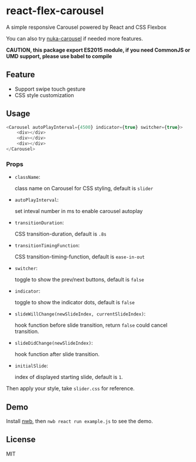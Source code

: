 # react-flex-carousel
A simple responsive Carousel powered by React and CSS Flexbox

You can also try [nuka-carousel](https://github.com/kenwheeler/nuka-carousel) if needed more features.

**CAUTION, this package export ES2015 module, if you need CommonJS or UMD support, please use babel to compile**

## Feature

* Support swipe touch gesture
* CSS style customization

## Usage
```js
<Carousel autoPlayInterval={4500} indicator={true} switcher={true}>
	<div></div>
	<div></div>
	<div></div>
</Carousel>
```

### Props

* `className`:

	class name on Carousel for CSS styling, default is `slider`

* `autoPlayInterval`:

	set inteval number in ms to enable carousel autoplay

* `transitionDuration`:

	CSS transition-duration, default is `.8s`

* `transitionTimingFunction`:

	CSS transition-timing-function, default is `ease-in-out`

* `switcher`:

	toggle to show the prev/next buttons, default is `false`

* `indicator`:

	toggle to show the indicator dots, default is `false`

* `slideWillChange(newSlideIndex, currentSlideIndex)`:

	hook function before slide transition, return `false` could cancel transition.

* `slideDidChange(newSlideIndex)`:

	hook function after slide transition.

* `initialSlide`:

	index of displayed starting slide, default is `1`.

Then apply your style, take `slider.css` for reference.

## Demo

Install [nwb](https://github.com/insin/nwb), then `nwb react run example.js` to see the demo.

## License

MIT
